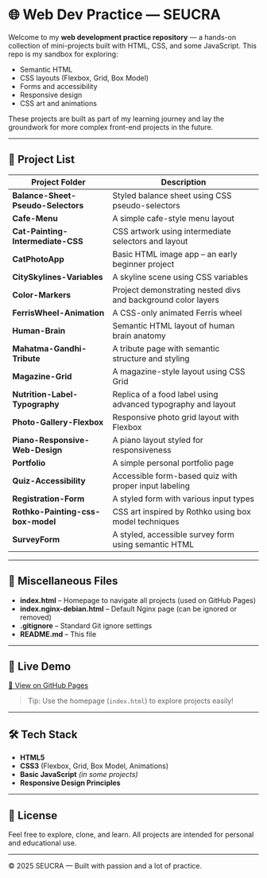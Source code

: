 # 🌐 Web Dev Practice — SEUCRA

Welcome to my **web development practice repository** — a hands-on collection of mini-projects built with HTML, CSS, and some JavaScript. This repo is my sandbox for exploring:

- Semantic HTML
- CSS layouts (Flexbox, Grid, Box Model)
- Forms and accessibility
- Responsive design
- CSS art and animations

These projects are built as part of my learning journey and lay the groundwork for more complex front-end projects in the future.

---

## 📁 Project List

| Project Folder | Description |
|----------------|-------------|
| **Balance-Sheet-Pseudo-Selectors** | Styled balance sheet using CSS pseudo-selectors |
| **Cafe-Menu** | A simple cafe-style menu layout |
| **Cat-Painting-Intermediate-CSS** | CSS artwork using intermediate selectors and layout |
| **CatPhotoApp** | Basic HTML image app – an early beginner project |
| **CitySkylines-Variables** | A skyline scene using CSS variables |
| **Color-Markers** | Project demonstrating nested divs and background color layers |
| **FerrisWheel-Animation** | A CSS-only animated Ferris wheel |
| **Human-Brain** | Semantic HTML layout of human brain anatomy |
| **Mahatma-Gandhi-Tribute** | A tribute page with semantic structure and styling |
| **Magazine-Grid** | A magazine-style layout using CSS Grid |
| **Nutrition-Label-Typography** | Replica of a food label using advanced typography and layout |
| **Photo-Gallery-Flexbox** | Responsive photo grid layout with Flexbox |
| **Piano-Responsive-Web-Design** | A piano layout styled for responsiveness |
| **Portfolio** | A simple personal portfolio page |
| **Quiz-Accessibility** | Accessible form-based quiz with proper input labeling |
| **Registration-Form** | A styled form with various input types |
| **Rothko-Painting-css-box-model** | CSS art inspired by Rothko using box model techniques |
| **SurveyForm** | A styled, accessible survey form using semantic HTML |

---

## 📄 Miscellaneous Files

- **index.html** – Homepage to navigate all projects (used on GitHub Pages)
- **index.nginx-debian.html** – Default Nginx page (can be ignored or removed)
- **.gitignore** – Standard Git ignore settings
- **README.md** – This file

---

## 🚀 Live Demo

[🔗 View on GitHub Pages](https://seucra.github.io/web-dev-practice/)

> Tip: Use the homepage (`index.html`) to explore projects easily!

---

## 🛠️ Tech Stack

- **HTML5**  
- **CSS3** (Flexbox, Grid, Box Model, Animations)  
- **Basic JavaScript** *(in some projects)*  
- **Responsive Design Principles**

---

## 📌 License

Feel free to explore, clone, and learn. All projects are intended for personal and educational use.

---

&copy; 2025 SEUCRA — Built with passion and a lot of practice.

